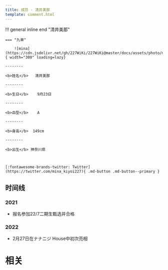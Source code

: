 ```yaml
---
title: 成员 - 清井美那
template: comment.html
---
```


!!! general inline end "清井美那"

    === "九单"

        ![mina](https://cdn.jsdelivr.net/gh/227WiKi/227WiKi@master/docs/assets/photo/mina/9th.jpg){ width="300" loading=lazy}

    --------

    <b>姓名</b>   清井美那

    --------

    <b>生日</b>    9月23日

    --------

    <b>血型</b>    A

    --------

    <b>身高</b>  149cm

    --------

    <b>出生</b> 神奈川県

  

    [:fontawesome-brands-twitter: Twitter](https://twitter.com/mina_kiyoi227){ .md-button .md-button--primary }

## 时间线
### 2021 

- 报名参加22/7二期生甄选并合格

### 2022

- 2月27日在ナナニジ House中初次亮相

# 相关
